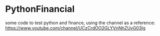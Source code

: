 # PythonFinancial
some code to test python and finance, using the channel as a reference: https://www.youtube.com/channel/UCzCrdOO2GLYVnNhZUvG03lg
